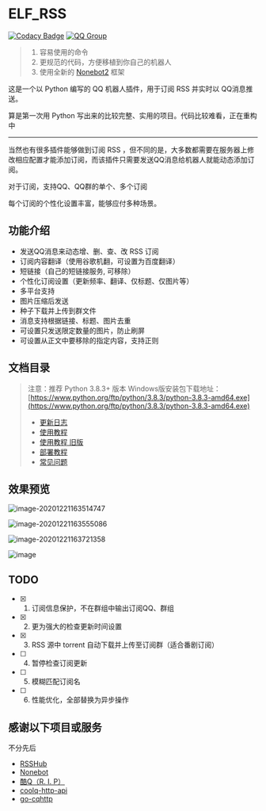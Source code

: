 # ELF_RSS

[![Codacy Badge](https://app.codacy.com/project/badge/Grade/b799d894ed354d5999fb6047543c494c)](https://www.codacy.com/gh/Quan666/ELF_RSS/dashboard?utm_source=github.com&amp;utm_medium=referral&amp;utm_content=Quan666/ELF_RSS&amp;utm_campaign=Badge_Grade)
[![QQ Group](https://img.shields.io/badge/qq%E7%BE%A4-984827132-orange?style=flat-square)](https://jq.qq.com/?_wv=1027&k=sST08Nkd)

> 1. 容易使用的命令
> 2. 更规范的代码，方便移植到你自己的机器人
> 3. 使用全新的 [Nonebot2](https://v2.nonebot.dev/guide/) 框架

这是一个以 Python 编写的 QQ 机器人插件，用于订阅 RSS 并实时以 QQ消息推送。

算是第一次用 Python 写出来的比较完整、实用的项目。代码比较难看，正在重构中

---

当然也有很多插件能够做到订阅 RSS ，但不同的是，大多数都需要在服务器上修改相应配置才能添加订阅，而该插件只需要发送QQ消息给机器人就能动态添加订阅。

对于订阅，支持QQ、QQ群的单个、多个订阅

每个订阅的个性化设置丰富，能够应付多种场景。

## 功能介绍

* 发送QQ消息来动态增、删、查、改 RSS 订阅
* 订阅内容翻译（使用谷歌机翻，可设置为百度翻译）
* 短链接（自己的短链接服务, 可移除）
* 个性化订阅设置（更新频率、翻译、仅标题、仅图片等）
* 多平台支持
* 图片压缩后发送
* 种子下载并上传到群文件
* 消息支持根据链接、标题、图片去重
* 可设置只发送限定数量的图片，防止刷屏
* 可设置从正文中要移除的指定内容，支持正则

## 文档目录

> 注意：推荐 Python 3.8.3+ 版本 Windows版安装包下载地址：[https://www.python.org/ftp/python/3.8.3/python-3.8.3-amd64.exe](https://www.python.org/ftp/python/3.8.3/python-3.8.3-amd64.exe)
>
> * [更新日志](docs/更新日志.md)
> * [使用教程](docs/2.0%20使用教程.md)
> * [使用教程 旧版](docs/1.0%20使用教程.md)
> * [部署教程](docs/部署教程.md)
> * [常见问题](docs/常见问题.md)

## 效果预览

![image-20201221163514747](https://cdn.jsdelivr.net/gh/Quan666/CDN/pic/image-20201221163514747.png)

![image-20201221163555086](https://cdn.jsdelivr.net/gh/Quan666/CDN/pic/image-20201221163555086.png)

![image-20201221163721358](https://cdn.jsdelivr.net/gh/Quan666/CDN/pic/image-20201221163721358.png)

![image](https://user-images.githubusercontent.com/32663291/117431780-3373a100-af5c-11eb-9de2-ff75948abf1c.png)

## TODO

* [x] 1. 订阅信息保护，不在群组中输出订阅QQ、群组
* [x] 2. 更为强大的检查更新时间设置
* [x] 3. RSS 源中 torrent 自动下载并上传至订阅群（适合番剧订阅）
* [ ] 4. 暂停检查订阅更新
* [ ] 5. 模糊匹配订阅名
* [ ] 6. 性能优化，全部替换为异步操作

## 感谢以下项目或服务

不分先后

* [RSSHub](https://github.com/DIYgod/RSSHub)
* [Nonebot](https://github.com/nonebot/nonebot2)
* [酷Q（R. I. P）](https://cqp.cc/)
* [coolq-http-api](https://github.com/richardchien/coolq-http-api)
* [go-cqhttp](https://github.com/Mrs4s/go-cqhttp)
